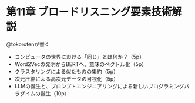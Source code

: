 # 第11章 ブロードリスニング要素技術解説

@tokorotenが書く


- コンピュータの世界における「同じ」とは何か？（5p）
- Word2Vecの発明からBERTへ、意味のベクトル化（5p）
- クラスタリングによる似たものの集約（5p）
- 次元圧縮による高次元データの可視化（5p）
- LLMの誕生と、プロンプトエンジニアリングによる新しいプログラミングパラダイムの誕生（10p）
